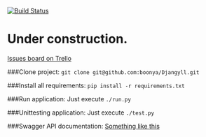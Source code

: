 [![Build Status](https://travis-ci.org/boonya/Djangyll.svg?branch=master)](https://travis-ci.org/boonya/Djangyll)

# Under construction.
[Issues board on Trello](https://trello.com/b/dCVPojTQ/djangyll)

###Clone project:
`git clone git@github.com:boonya/Djangyll.git`

###Install all requirements:
`pip install -r requirements.txt`

###Run application:
Just execute `./run.py`

###Unittesting application:
Just execute `./test.py`

###Swagger API documentation:
[Something like this](http://petstore.swagger.io/?url=http://localhost:5000/static/swagger-spec.json)
